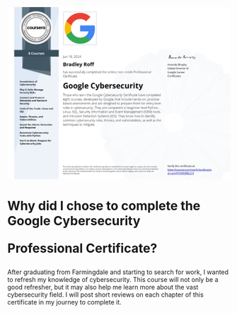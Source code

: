 ![](https://github.com/BradRoff/write-up/blob/main/coursera/img/Coursera%20QY2ER2R8LLC9.jpg?raw=true)
<h1>Why did I chose to complete the <a hreff= "https://www.coursera.org/professional-certificates/oogle-cybersecurity"> Google Cybersecurity 

  Professional Certificate? </a></h1>

<p>After graduating from Farmingdale and starting to search for work, I wanted to refresh my knowledge of cybersecurity. 
  This course will not only be a good refresher, but it may also help me learn more about the vast cybersecurity field. 
  I will post short reviews on each chapter of this certificate in my journey to complete it.

</p>


